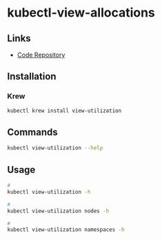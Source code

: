 # kubectl-view-allocations

## Links

- [Code Repository](https://github.com/etopeter/kubectl-view-utilization)

## Installation

### Krew

```sh
kubectl krew install view-utilization
```

## Commands

```sh
kubectl view-utilization --help
```

## Usage

```sh
#
kubectl view-utilization -h

#
kubectl view-utilization nodes -h

#
kubectl view-utilization namespaces -h
```
